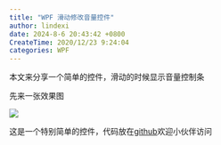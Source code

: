 ```yaml
---
title: "WPF 滑动修改音量控件"
author: lindexi
date: 2024-8-6 20:43:42 +0800
CreateTime: 2020/12/23 9:24:04
categories: WPF
---
```


本文来分享一个简单的控件，滑动的时候显示音量控制条

<!--more-->


<!-- CreateTime:2020/12/23 9:24:04 -->


<!-- 发布 -->

先来一张效果图

<!-- ![](image/WPF 滑动修改音量控件/WPF 滑动修改音量控件0.gif) -->

![](http://cdn.lindexi.site/lindexi%2FWPF%2520%25E6%25BB%2591%25E5%258A%25A8%25E4%25BF%25AE%25E6%2594%25B9%25E9%259F%25B3%25E9%2587%258F%25E6%258E%25A7%25E4%25BB%25B60.gif)

这是一个特别简单的控件，代码放在[github](https://github.com/lindexi/lindexi_gd/tree/aa1ba2b2/KeenaihemchiQallhawearhina)欢迎小伙伴访问

